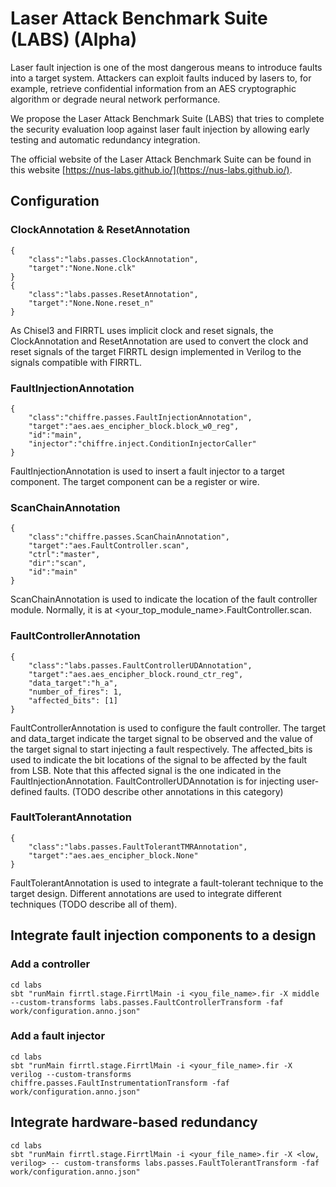 # Laser Attack Benchmark Suite (LABS) (Alpha)

Laser fault injection is one of the most dangerous means to introduce faults into a target system. Attackers can exploit faults induced by lasers to, for example, retrieve confidential information from an AES cryptographic algorithm or degrade neural network performance.

We propose the Laser Attack Benchmark Suite (LABS) that tries to complete the security evaluation loop against laser fault injection by allowing early testing and automatic redundancy integration. 

The official website of the Laser Attack Benchmark Suite can be found in this website [https://nus-labs.github.io/](https://nus-labs.github.io/).

## Configuration

### ClockAnnotation & ResetAnnotation
```code4
{
    "class":"labs.passes.ClockAnnotation",
    "target":"None.None.clk"
}
{
    "class":"labs.passes.ResetAnnotation",
    "target":"None.None.reset_n"
}
```
As Chisel3 and FIRRTL uses implicit clock and reset signals, the ClockAnnotation and ResetAnnotation are used to convert the clock and reset signals of the target FIRRTL design implemented in Verilog to the signals compatible with FIRRTL.

### FaultInjectionAnnotation
```code5
{
    "class":"chiffre.passes.FaultInjectionAnnotation",
    "target":"aes.aes_encipher_block.block_w0_reg",
    "id":"main",
    "injector":"chiffre.inject.ConditionInjectorCaller"
}
```
FaultInjectionAnnotation is used to insert a fault injector to a target component. The target component can be a register or wire.

### ScanChainAnnotation
```code6
{
    "class":"chiffre.passes.ScanChainAnnotation",
    "target":"aes.FaultController.scan",
    "ctrl":"master",
    "dir":"scan",
    "id":"main"
}
```
ScanChainAnnotation is used to indicate the location of the fault controller module. Normally, it is at <your_top_module_name>.FaultController.scan.

### FaultControllerAnnotation
```code7
{
    "class":"labs.passes.FaultControllerUDAnnotation",
    "target":"aes.aes_encipher_block.round_ctr_reg",
    "data_target":"h_a",
    "number_of_fires": 1,
    "affected_bits": [1]
}
```
FaultControllerAnnotation is used to configure the fault controller. The target and data\_target indicate the target signal to be observed and the value of the target signal to start injecting a fault respectively. The affected\_bits is used to indicate the bit locations of the signal to be affected by the fault from LSB. Note that this affected signal is the one indicated in the FaultInjectionAnnotation. FaultControllerUDAnnotation is for injecting user-defined faults. (TODO describe other annotations in this category)

### FaultTolerantAnnotation
```code8
{
    "class":"labs.passes.FaultTolerantTMRAnnotation",
    "target":"aes.aes_encipher_block.None"
}
```
FaultTolerantAnnotation is used to integrate a fault-tolerant technique to the target design. Different annotations are used to integrate different techniques (TODO describe all of them).

## Integrate fault injection components to a design

### Add a controller

```code2
cd labs
sbt "runMain firrtl.stage.FirrtlMain -i <you_file_name>.fir -X middle --custom-transforms labs.passes.FaultControllerTransform -faf work/configuration.anno.json"
```

### Add a fault injector

```code3
cd labs
sbt "runMain firrtl.stage.FirrtlMain -i <your_file_name>.fir -X verilog --custom-transforms chiffre.passes.FaultInstrumentationTransform -faf work/configuration.anno.json"
```

## Integrate hardware-based redundancy

```code
cd labs
sbt "runMain firrtl.stage.FirrtlMain -i <your_file_name>.fir -X <low, verilog> -- custom-transforms labs.passes.FaultTolerantTransform -faf work/configuration.anno.json"
```

